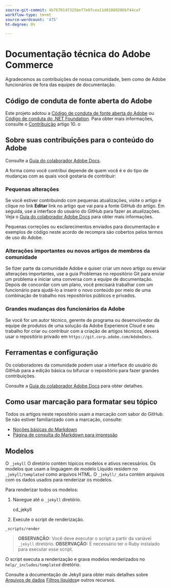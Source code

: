```yaml
---
source-git-commit: 4b767014f325bef7e07cea11d01089206bf44caf
workflow-type: tm+mt
source-wordcount: '475'
ht-degree: 0%

---
```

# Documentação técnica do Adobe Commerce

Agradecemos as contribuições de nossa comunidade, bem como de Adobe funcionários de fora das equipes de documentação.

## Código de conduta de fonte aberta do Adobe

Este projeto adotou a [Código de conduta de fonte aberta do Adobe](code-of-conduct.md) ou [Código de conduta do .NET Foundation](https://dotnetfoundation.org/code-of-conduct). Para obter mais informações, consulte o [Contribuição](contributing.md) artigo 10. o

## Sobre suas contribuições para o conteúdo do Adobe

Consulte a [Guia do colaborador Adobe Docs](https://experienceleague.adobe.com/docs/contributor/contributor-guide/introduction.html).

A forma como você contribui depende de quem você é e do tipo de mudanças com as quais você gostaria de contribuir:

### Pequenas alterações

Se você estiver contribuindo com pequenas atualizações, visite o artigo e clique no link **Editar** link no artigo que vai para a fonte GitHub do artigo. Em seguida, use a interface do usuário do GitHub para fazer as atualizações. Veja o [Guia do colaborador Adobe Docs](https://experienceleague.adobe.com/docs/contributor/contributor-guide/introduction.html) para obter mais informações.

Pequenas correções ou esclarecimentos enviados para documentação e exemplos de código neste acordo de recompra são cobertos pelos termos de uso do Adobe.

### Alterações importantes ou novos artigos de membros da comunidade

Se fizer parte da comunidade Adobe e quiser criar um novo artigo ou enviar alterações importantes, use a guia Problemas no repositório Git para enviar um problema e iniciar uma conversa com a equipe de documentação. Depois de concordar com um plano, você precisará trabalhar com um funcionário para ajudá-lo a inserir o novo conteúdo por meio de uma combinação de trabalho nos repositórios públicos e privados.

<!--
If you submit a pull request with significant changes to documentation and code examples, you'll see a message in the pull request asking you to submit an online contribution license agreement (CLA). We need you to complete the online form before we can review your pull request.
-->

### Grandes mudanças dos funcionários da Adobe

Se você for um autor técnico, gerente de programa ou desenvolvedor da equipe de produtos de uma solução da Adobe Experience Cloud e seu trabalho for criar ou contribuir com a criação de artigos técnicos, deverá usar o repositório privado em `https://git.corp.adobe.com/AdobeDocs`.

<!--Employees from other parts of the Adobe world should use the public repo for minor updates.-->

## Ferramentas e configuração

Os colaboradores da comunidade podem usar a interface do usuário do GitHub para a edição básica ou bifurcar o repositório para fazer grandes contribuições.

Consulte a [Guia do colaborador Adobe Docs](https://experienceleague.adobe.com/docs/contributor/contributor-guide/introduction.html) para obter detalhes.

## Como usar marcação para formatar seu tópico

Todos os artigos neste repositório usam a marcação com sabor do GitHub. Se não estiver familiarizado com a marcação, consulte:

* [Noções básicas do Markdown](https://help.github.com/articles/getting-started-with-writing-and-formatting-on-github/)
* [Página de consulta do Markdown para impressão](https://guides.github.com/pdfs/markdown-cheatsheet-online.pdf)

## Modelos

O `_jekyll` O diretório contém tópicos modelos e ativos necessários.
Os modelos que usam a linguagem de modelo Líquido residem no `_jekyll/templated` como arquivos HTML.
O `_jekyll/_data` contém arquivos com os dados usados para renderizar os modelos.

Para renderizar todos os modelos:

1. Navegue até o `_jekyll` diretório.

   cd_jekyll

1. Execute o script de renderização.

```
_scripts/render
```

> **OBSERVAÇÃO:** Você deve executar o script a partir da variável `_jekyll` diretório.
> **OBSERVAÇÃO:** É necessário ter o Ruby instalado para executar esse script.

O script executa a renderização e grava modelos renderizados no `help/_includes/templated` diretório.

Consulte a documentação de Jekyll para obter mais detalhes sobre [Arquivos de dados](https://jekyllrb.com/docs/datafiles) [Filtros líquidos](https://jekyllrb.com/docs/liquid/filters/)e outros recursos.

